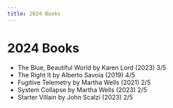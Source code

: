 ```yaml
---
title: 2024 Books
---
```


# 2024 Books

- The Blue, Beautiful World by Karen Lord (2023) 3/5
- The Right It by Alberto Savoia (2019) 4/5
- Fugitive Telemetry by Martha Wells (2021) 2/5
- System Collapse by Martha Wells (2023) 2/5
- Starter Villain by John Scalzi (2023) 2/5
